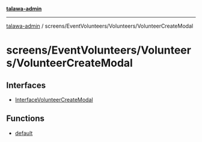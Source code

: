 [**talawa-admin**](../../../../README.md)

***

[talawa-admin](../../../../README.md) / screens/EventVolunteers/Volunteers/VolunteerCreateModal

# screens/EventVolunteers/Volunteers/VolunteerCreateModal

## Interfaces

- [InterfaceVolunteerCreateModal](interfaces/InterfaceVolunteerCreateModal.md)

## Functions

- [default](functions/default.md)
